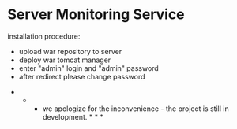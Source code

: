 Server Monitoring Service
=========================

installation procedure:
- upload war repository to server
- deploy war tomcat manager
- enter "admin" login and "admin" password
- after redirect please change password 

 * * * we apologize for the inconvenience - the project is still in development. * * * 

